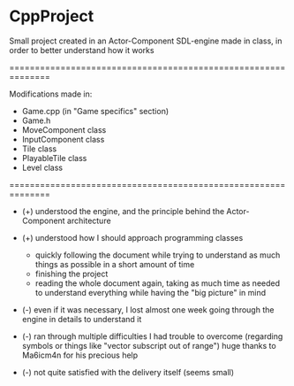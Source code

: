 # CppProject

Small project created in an Actor-Component SDL-engine made in class, in order to better understand how it works

==============================================================

Modifications made in:
  - Game.cpp (in "Game specifics" section)
  - Game.h
  - MoveComponent class
  - InputComponent class
  - Tile class
  - PlayableTile class
  - Level class
 
==============================================================

- (+) understood the engine, and the principle behind the Actor-Component architecture
- (+) understood how I should approach programming classes 
     - quickly following the document while trying to understand as much things as possible in a short amount of time
     - finishing the project
     - reading the whole document again, taking as much time as needed to understand everything while having the "big picture" in mind
 
- (-) even if it was necessary, I lost almost one week going through the engine in details to understand it  
- (-) ran through multiple difficulties I had trouble to overcome (regarding symbols or things like "vector subscript out of range")
      huge thanks to Ma6icm4n for his precious help
- (-) not quite satisfied with the delivery itself (seems small)
